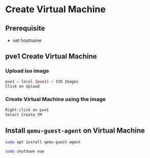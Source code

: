 # Create Virtual Machine

## Prerequisite

* set hostname

## pve1 Create Virtual Machine

### Upload iso image

```sh
pve1 > local (pve1) > ISO Images
Click on Upload
```

### Create Virtual Machine using the image

```sh
Right-click on pve1
Select Create VM
```

## Install `qemu-guest-agent` on Virtual Machine

```sh
sudo apt install qemu-guest-agent

sudo shutdown now
```
